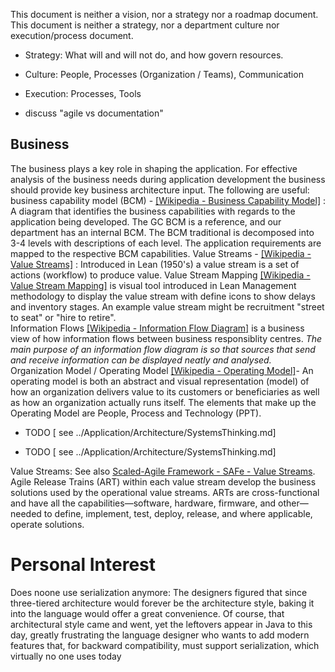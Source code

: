 This document is neither a vision, nor a strategy nor a roadmap document.   
This document is neither a strategy, nor a department culture nor execution/process document.
- Strategy: What will and will not do, and how govern resources.
- Culture: People, Processes (Organization / Teams), Communication
- Execution: Processes, Tools


- discuss "agile vs documentation"


## Business
The business plays a key role in shaping the application.  For effective analysis of the business needs during application development the business should provide key business architecture input.  The following are useful:
business capability model (BCM) - [[Wikipedia - Business Capability Model]](https://en.wikipedia.org/wiki/Business_capability_model) : A diagram that identifies the business capabilities with regards to the application being developed.   The GC BCM is a reference, and our department has an internal BCM.   The BCM traditional is decomposed into 3-4 levels with descriptions of each level.    The application requirements are mapped to the respective BCM capabilities.
Value Streams - [[Wikipedia - Value Streams]](https://en.wikipedia.org/wiki/Value_stream) : Introduced in Lean (1950's) a value stream is a set of actions (workflow) to produce value.  Value Stream Mapping [[Wikipedia - Value Stream Mapping]](https://en.wikipedia.org/wiki/Value-stream_mapping) is visual tool introduced in Lean Management methodology to display the value stream with define icons to show delays and inventory stages.   An example value stream might be recruitment "street to seat" or "hire to retire".   
Information Flows [[Wikipedia - Information Flow Diagram]](https://en.wikipedia.org/wiki/Information_flow_diagram) is a business view of how information flows between business responsiblity centres. *The main purpose of an information flow diagram is so that sources that send and receive information can be displayed neatly and analysed.*
Organization Model / Operating Model [[Wikipedia - Operating Model]](https://en.wikipedia.org/wiki/Operating_model)- An operating model is both an abstract and visual representation (model) of how an organization delivers value to its customers or beneficiaries as well as how an organization actually runs itself.  The elements that make up the Operating Model are People, Process and Technology (PPT).  
- TODO [ see ../Application/Architecture/SystemsThinking.md]


- TODO [ see ../Application/Architecture/SystemsThinking.md]

Value Streams: See also [Scaled-Agile Framework - SAFe - Value Streams](https://www.scaledagileframework.com/value-streams/).  Agile Release Trains (ART) within each value stream develop the business solutions used by the operational value streams. ARTs are cross-functional and have all the capabilities—software, hardware, firmware, and other—needed to define, implement, test, deploy, release, and where applicable, operate solutions.


# Personal Interest  

Does noone use serialization anymore: The designers figured that since three-tiered architecture would forever be the architecture style, baking it into the language would offer a great convenience. Of course, that architectural style came and went, yet the leftovers appear in Java to this day, greatly frustrating the language designer who wants to add modern features that, for backward compatibility, must support serialization, which virtually no one uses today
